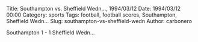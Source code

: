 Title: Southampton vs. Sheffield Wedn…, 1994/03/12
Date: 1994/03/12 00:00
Category: sports
Tags: football, football scores, Southampton, Sheffield Wedn…
Slug: southampton-vs-sheffield-wedn
Author: carbonero


Southampton 1 - 1 Sheffield Wedn…
